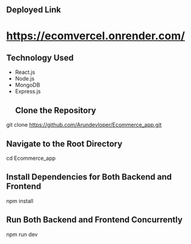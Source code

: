 ## Deployed Link
# https://ecomvercel.onrender.com/
## Technology Used
- React.js
- Node.js
- MongoDB
- Express.js
  ## Clone the Repository
git clone https://github.com/Arundevloper/Ecommerce_app.git

## Navigate to the Root Directory
cd Ecommerce_app

## Install Dependencies for Both Backend and Frontend
npm install

## Run Both Backend and Frontend Concurrently
npm run dev

